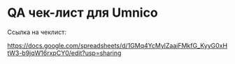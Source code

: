 # QA чек-лист для Umnico

Ссылка на чеклист: 

https://docs.google.com/spreadsheets/d/1GMq4YcMylZaaiFMkfG_KyyG0xHtW3-b9jqW16rxpCY0/edit?usp=sharing
